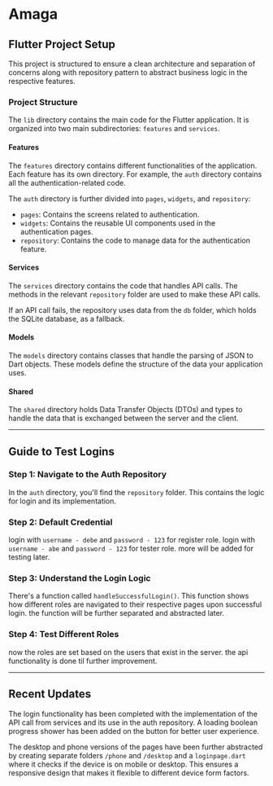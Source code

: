 # Amaga

## Flutter Project Setup

This project is structured to ensure a clean architecture and separation of concerns along with repository pattern to abstract business logic in the respective features.

### Project Structure

The `lib` directory contains the main code for the Flutter application. It is organized into two main subdirectories: `features` and `services`.

#### Features

The `features` directory contains different functionalities of the application. Each feature has its own directory. For example, the `auth` directory contains all the authentication-related code.

The `auth` directory is further divided into `pages`, `widgets`, and `repository`:

- `pages`: Contains the screens related to authentication.
- `widgets`: Contains the reusable UI components used in the authentication pages.
- `repository`: Contains the code to manage data for the authentication feature.

#### Services

The `services` directory contains the code that handles API calls. The methods in the relevant `repository` folder are used to make these API calls.

If an API call fails, the repository uses data from the `db` folder, which holds the SQLite database, as a fallback.

#### Models

The `models` directory contains classes that handle the parsing of JSON to Dart objects. These models define the structure of the data your application uses.

#### Shared

The `shared` directory holds Data Transfer Objects (DTOs) and types to handle the data that is exchanged between the server and the client.

---

## Guide to Test Logins

### Step 1: Navigate to the Auth Repository

In the `auth` directory, you'll find the `repository` folder. This contains the logic for login and its implementation.

### Step 2: Default Credential 

login with `username - debe` and `password - 123` for register role.
login with `username - abe` and `password - 123` for tester role.
more will be added for testing later.

### Step 3: Understand the Login Logic

There's a function called `handleSuccessfulLogin()`. This function shows how different roles are navigated to their respective pages upon successful login. the function will be further separated and abstracted later.

### Step 4: Test Different Roles

now the roles are set based on the users that exist in the server.
the api functionality is done til further improvement.


---

## Recent Updates

The login functionality has been completed with the implementation of the API call from services and its use in the auth repository. A loading boolean progress shower has been added on the button for better user experience.

The desktop and phone versions of the pages have been further abstracted by creating separate folders `/phone` and `/desktop` and a `loginpage.dart` where it checks if the device is on mobile or desktop. This ensures a responsive design that makes it flexible to different device form factors.
